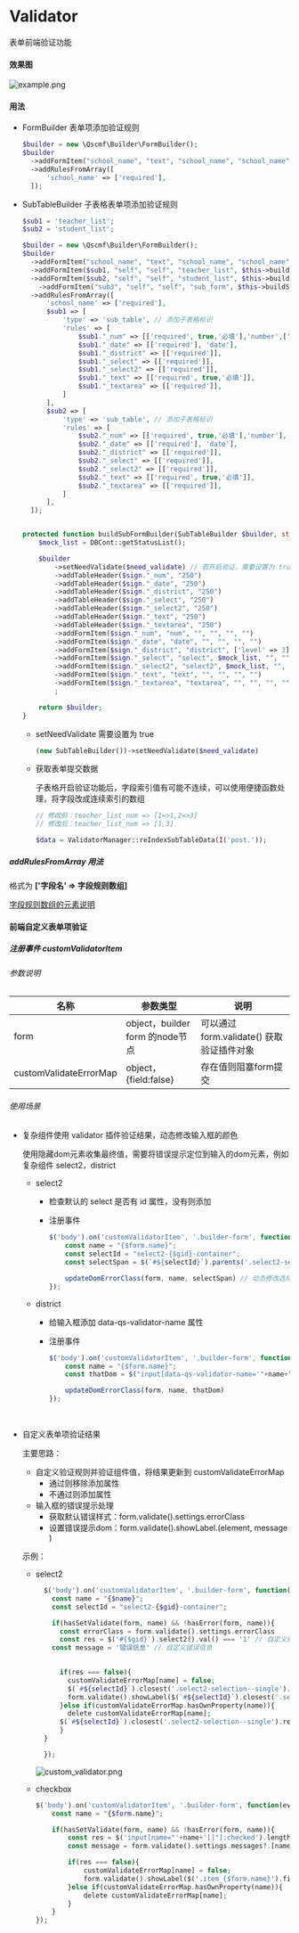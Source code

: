 # Validator
表单前端验证功能



#### 效果图

 ![example.png](img/example.png)




#### 用法
+ FormBuilder 表单项添加验证规则
  ```php
  $builder = new \Qscmf\Builder\FormBuilder();
  $builder
    ->addFormItem("school_name", "text", "school_name", "school_name")
    ->addRulesFromArray([
        'school_name' => ['required'],
    ]);
  ```
  
+ SubTableBuilder 子表格表单项添加验证规则
  
  ```php
  $sub1 = 'teacher_list';
  $sub2 = 'student_list';
  
  $builder = new \Qscmf\Builder\FormBuilder();
  $builder
    ->addFormItem("school_name", "text", "school_name", "school_name")
    ->addFormItem($sub1, "self", "self", "teacher_list", $this->buildSubFormBuilder(new SubTableBuilder(), 'teacher')->makeHtml())
    ->addFormItem($sub2, "self", "self", "student_list", $this->buildSubFormBuilder(new SubTableBuilder(), 'student')->makeHtml())
      ->addFormItem("sub3", "self", "self", "sub_form", $this->buildSubFormBuilder(new SubTableBuilder(), 'sub3')->makeHtml())
    ->addRulesFromArray([
        'school_name' => ['required'],
        $sub1 => [
            'type' => 'sub_table', // 添加子表格标识
            'rules' => [
                $sub1."_num" => [['required', true,'必填'],'number',['minlength', 2], ['maxlength', 5]],
                $sub1."_date" => [['required'], 'date'],
                $sub1."_district" => [['required']],
                $sub1."_select" => [['required']],
                $sub1."_select2" => [['required']],
                $sub1."_text" => [['required', true,'必填']],
                $sub1."_textarea" => [['required']],
            ]
        ],
        $sub2 => [
            'type' => 'sub_table', // 添加子表格标识
            'rules' => [
                $sub2."_num" => [['required', true,'必填'],'number'],
                $sub2."_date" => [['required'], 'date'],
                $sub2."_district" => [['required']],
                $sub2."_select" => [['required']],
                $sub2."_select2" => [['required']],
                $sub2."_text" => [['required', true,'必填']],
                $sub2."_textarea" => [['required']],
            ]
        ],
    ]);
  
  
  protected function buildSubFormBuilder(SubTableBuilder $builder, string $sign, bool $need_validate = false):SubTableBuilder{
      $mock_list = DBCont::getStatusList();
  
      $builder
          ->setNeedValidate($need_validate) // 若开启验证，需要设置为 true
          ->addTableHeader($sign."_num", "250")
          ->addTableHeader($sign."_date", "250")
          ->addTableHeader($sign."_district", "250")
          ->addTableHeader($sign."_select", "250")
          ->addTableHeader($sign."_select2", "250")
          ->addTableHeader($sign."_text", "250")
          ->addTableHeader($sign."_textarea", "250")
          ->addFormItem($sign."_num", "num", "", "", "", "")
          ->addFormItem($sign."_date", "date", "", "", "", "")
          ->addFormItem($sign."_district", "district", ['level' => 3], "", "", "")
          ->addFormItem($sign."_select", "select", $mock_list, "", "", "")
          ->addFormItem($sign."_select2", "select2", $mock_list, "", "", "")
          ->addFormItem($sign."_text", "text", "", "", "", "")
          ->addFormItem($sign."_textarea", "textarea", "", "", "", "")
          ;
  
      return $builder;
  }
  ```
  + setNeedValidate 需要设置为 true
  
    ```php
    (new SubTableBuilder())->setNeedValidate($need_validate) 
    ```
    
    
    
  + 获取表单提交数据
  
    子表格开启验证功能后，字段索引值有可能不连续，可以使用便捷函数处理，将字段改成连续索引的数组
    
    ```php
    // 修改前：teacher_list_num => [1=>1,2=>3]
    // 修改后：teacher_list_num => [1,3]
    
    $data = ValidatorManager::reIndexSubTableData(I('post.'));
    ```
  
  
  
##### addRulesFromArray 用法

  格式为 **['字段名' => 字段规则数组]**

  [字段规则数组的元素说明](FieldValidator.md#addRule)



#### 前端自定义表单项验证

##### 注册事件  customValidatorItem

###### 参数说明

| 名称              | 参数类型                        | 说明                                                         |
| ----------------- | ------------------------------- | ------------------------------------------------------------ |
| form              | object，builder form 的node节点 | 可以通过 form.validate() 获取验证插件对象                    |
| customValidateErrorMap | object，{field:false}           | 存在值则阻塞form提交 |

###### 使用场景

+ 复杂组件使用 validator 插件验证结果，动态修改输入框的颜色

  使用隐藏dom元素收集最终值，需要将错误提示定位到输入的dom元素，例如复杂组件 select2，district

  + select2

    + 检查默认的 select 是否有 id 属性，没有则添加

    + 注册事件

      ```javascript
      $('body').on('customValidatorItem', '.builder-form', function(event, form, customValidateErrorMap) {
          const name = "{$form.name}";
          const selectId = "select2-{$gid}-container";
          const selectSpan = $(`#${selectId}`).parents('.select2-selection--single');
      
          updateDomErrorClass(form, name, selectSpan) // 动态修改选择框的颜色
      });
      ```

  + district

    + 给输入框添加 data-qs-validator-name 属性

    + 注册事件

      ```javascript
      $('body').on('customValidatorItem', '.builder-form', function(event, form, customValidateErrorMap) {
          const name = "{$form.name}";
          const thatDom = $("input[data-qs-validator-name='"+name+"']");
      
          updateDomErrorClass(form, name, thatDom)
      });
      ```

​       

+ 自定义表单项验证结果

  主要思路：
  
  + 自定义验证规则并验证组件值，将结果更新到 customValidateErrorMap
    + 通过则移除添加属性
    + 不通过则添加属性
  + 输入框的错误提示处理
    + 获取默认错误样式：form.validate().settings.errorClass
    + 设置错误提示dom：form.validate().showLabel.(element, message )
  
  
  
  示例：
  
  + select2
  
    ```php
      $('body').on('customValidatorItem', '.builder-form', function(event, form, customValidateErrorMap) {
        const name = "{$name}";
        const selectId = "select2-{$gid}-container";
    
        if(hasSetValidate(form, name) && !hasError(form, name)){
          const errorClass = form.validate().settings.errorClass
          const res = $('#{$gid}').select2().val() === '1' // 自定义验证规则
        const message = '错误信息' // 自定义错误信息
          
  
          if(res === false){
            customValidateErrorMap[name] = false;
            $(`#${selectId}`).closest('.select2-selection--single').addClass(errorClass)
            form.validate().showLabel($(`#${selectId}`).closest('.select2-selection--single'), message)
          }else if(customValidateErrorMap.hasOwnProperty(name)){
            delete customValidateErrorMap[name];
          $(`#${selectId}`).closest('.select2-selection--single').removeClass(errorClass)
          }
      }
    
      });
    ```
  
    
  
     ![custom_validator.png](img/custom_validator.png)
  
    
  
  + checkbox
  
    ```php
    $('body').on('customValidatorItem', '.builder-form', function(event, form, customValidateErrorMap) {
        const name = "{$form.name}";
    
        if(hasSetValidate(form, name) && !hasError(form, name)){
            const res = $('input[name="'+name+'[]"]:checked').length !== 0; // 自定义验证规则
            const message = form.validate().settings.messages?.[name]?.required || '此字段必填';// 自定义错误信息
    
            if(res === false){
                customValidateErrorMap[name] = false;
                form.validate().showLabel($('.item_{$form.name}').find('.right'), message)
            }else if(customValidateErrorMap.hasOwnProperty(name)){
                delete customValidateErrorMap[name];
            }
        }
    });
    ```
  
    

 

